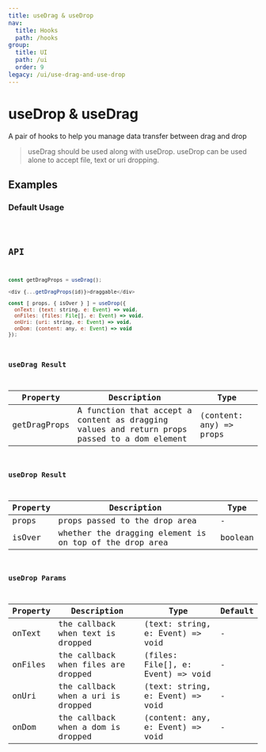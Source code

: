 ```yaml
---
title: useDrag & useDrop
nav:
  title: Hooks
  path: /hooks
group:
  title: UI
  path: /ui
  order: 9
legacy: /ui/use-drag-and-use-drop
---
```


# useDrop & useDrag

A pair of hooks to help you manage data transfer between drag and drop

> useDrag should be used along with useDrop. useDrop can be used alone to accept file, text or uri dropping.

## Examples

### Default Usage

<code src="./demo/demo1.tsx" />

## API

```javascript
const getDragProps = useDrag();

<div {...getDragProps(id)}>draggable</div>

const [ props, { isOver } ] = useDrop({
  onText: (text: string, e: Event) => void,
  onFiles: (files: File[], e: Event) => void,
  onUri: (uri: string, e: Event) => void,
  onDom: (content: any, e: Event) => void
});
```

### useDrag Result

| Property | Description                               | Type                    |
|----------|-------------------------------------------|-------------------------|
| getDragProps  | A function that accept a content as dragging values and return props passed to a dom element | (content: any) => props |

### useDrop Result

| Property | Description                               | Type                    |
|----------|-------------------------------------------|-------------------------|
| props      | props passed to the drop area | - |
| isOver   | whether the dragging element is on top of the drop area     | boolean     |

### useDrop Params

| Property    | Description                                         | Type                   | Default |
|---------|----------------------------------------------|------------------------|--------|
| onText | the callback when text is dropped | (text: string, e: Event) => void | -      |
| onFiles | the callback when files are dropped | (files: File[], e: Event) => void | -      |
| onUri | the callback when a uri is dropped | (text: string, e: Event) => void | -      |
| onDom | the callback when a dom is dropped | (content: any, e: Event) => void | -      |
